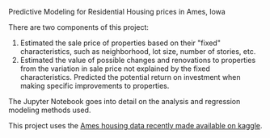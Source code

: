 Predictive Modeling for Residential Housing prices in Ames, Iowa

There are two components of this project:

1. Estimated the sale price of properties based on their "fixed" characteristics, such as neighborhood, lot size, number of stories, etc.
2. Estimated the value of possible changes and renovations to properties from the variation in sale price not explained by the fixed characteristics. Predicted the potential return on investment when making specific improvements to properties.

The Jupyter Notebook goes into detail on the analysis and regression modeling methods used.

This project uses the [Ames housing data recently made available on kaggle](https://www.kaggle.com/c/house-prices-advanced-regression-techniques).
